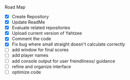 Road Map
- [X] Create Repository
- [X] Update ReadMe
- [X] Evaluate related repositories
- [X] Upload current version of Yahtzee
- [X] Comment the code
- [X] Fix bug where small straight doesn't calculate correctly
- [ ] add window for final scores
- [ ] add player names
- [ ] add console output for user freindliness/ guidance
- [ ] refine and organize interface
- [ ] optimize code
